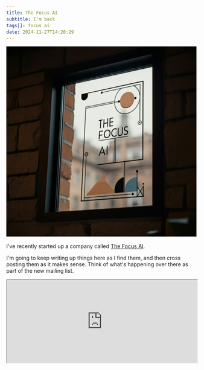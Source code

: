 ```yaml
---
title: The Focus AI
subtitle: I'm back
tags[]: focus ai
date: 2024-11-27T14:20:29
---
```


![](focus.jpeg)

I've recently started up a company called [The Focus AI](https://thefocus.ai/posts/about/).

I'm going to keep writing up things here as I find them, and then
cross posting them as it makes sense.  Think of what's happening over
there as part of the new mailing list.

<iframe scrolling="no" style="width:100%!important;height:220px;" src="https://newsletter.thefocus.ai?as_embed=true"></iframe><br /><br />

